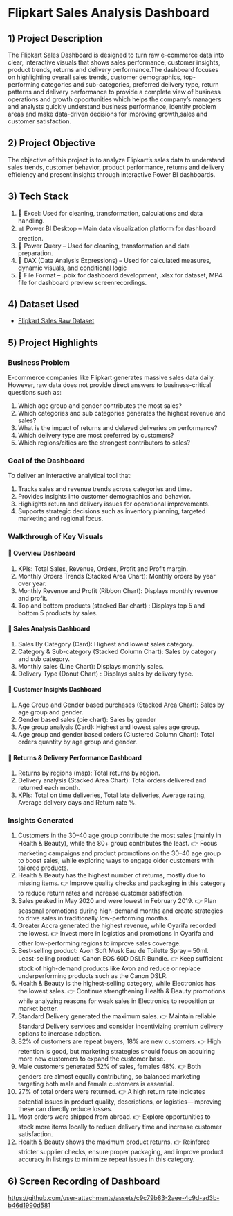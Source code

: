 # Flipkart Sales Analysis Dashboard
## 1) Project Description 
The Flipkart Sales Dashboard is designed to turn raw e-commerce data into clear, interactive visuals that shows sales performance, customer insights, product trends, returns and delivery performance.The dashboard focuses on highlighting overall sales trends, customer demographics, top-performing categories and sub-categories, preferred delivery type, return patterns and delivery performance to provide a complete view of business operations and growth opportunities which helps the company’s managers and analysts quickly understand business performance, identify problem areas and make data-driven decisions for improving growth,sales and customer satisfaction.

## 2) Project Objective 
The objective of this project is to analyze Flipkart’s sales data to understand sales trends, customer behavior, product performance, returns and delivery efficiency and present insights through interactive Power BI dashboards.

## 3) Tech Stack
1) 📁 Excel: Used for cleaning, transformation, calculations and data handling. 
2) 📊 Power BI Desktop – Main data visualization platform for dashboard creation.
3) 📂 Power Query – Used for cleaning, transformation and data preparation.
4) 🧠 DAX (Data Analysis Expressions) – Used for calculated measures, dynamic visuals, and conditional logic
5) 📁 File Format – .pbix for dashboard development, .xlsx for dataset, MP4 file for dashboard preview screenrecordings.

## 4) Dataset Used 
- <a href="https://github.com/ApoorveChauhan/Flipkart-Sales-Analysis-Dashboard/blob/main/Flipkart%20Sales%20Dataset%20(Raw%20Data).xlsx">Flipkart Sales Raw Dataset</a>

## 5) Project Highlights
### Business Problem
E-commerce companies like Flipkart generates massive sales data daily. However, raw data does not provide direct answers to business-critical questions such as:
1) Which age group and gender contributes the most sales?
2) Which categories and sub categories generates the highest revenue and sales?
3) What is the impact of returns and delayed deliveries on performance?
4) Which delivery type are most preferred by customers?
5) Which regions/cities are the strongest contributors to sales?

### Goal of the Dashboard
To deliver an interactive analytical tool that:
1) Tracks sales and revenue trends across categories and time.
2) Provides insights into customer demographics and behavior.
3) Highlights return and delivery issues for operational improvements.
4) Supports strategic decisions such as inventory planning, targeted marketing and regional focus.

### Walkthrough of Key Visuals
#### 📌 Overview Dashboard
1) KPIs: Total Sales, Revenue, Orders, Profit and Profit margin.
2) Monthly Orders Trends (Stacked Area Chart): Monthly orders by year over year.
3) Monthly Revenue and Profit (Ribbon Chart): Displays monthly revenue and profit.
4) Top and bottom products (stacked Bar chart) : Displays top 5 and bottom 5 products by sales.
#### 📌 Sales Analysis Dashboard
1) Sales By Category (Card): Highest and lowest sales category.
2) Category & Sub-category (Stacked Column Chart): Sales by category and sub category.
3) Monthly sales (Line Chart): Displays monthly sales.
4) Delivery Type (Donut Chart) : Displays sales by delivery type.
#### 📌 Customer Insights Dashboard
1) Age Group and Gender based purchases (Stacked Area Chart): Sales by age group and gender.
2) Gender based sales (pie chart): Sales by gender
3) Age group analysis (Card): Highest and lowest sales age group.
4) Age group and gender based orders (Clustered Column Chart): Total orders quantity by age group and gender.
#### 📌 Returns & Delivery Performance Dashboard
1) Returns by regions (map): Total returns by region.
2) Delivery analysis (Stacked Area Chart): Total orders delivered and returned each month.
3) KPIs: Total on time deliveries, Total late deliveries, Average rating, Average delivery days and Return rate %. 

### Insights Generated 
1) Customers in the 30–40 age group contribute the most sales (mainly in Health & Beauty), while the 80+ group contributes the least.
👉 Focus marketing campaigns and product promotions on the 30–40 age group to boost sales, while exploring ways to engage older customers with tailored products.
2) Health & Beauty has the highest number of returns, mostly due to missing items.
👉 Improve quality checks and packaging in this category to reduce return rates and increase customer satisfaction.
3) Sales peaked in May 2020 and were lowest in February 2019.
👉 Plan seasonal promotions during high-demand months and create strategies to drive sales in traditionally low-performing months.
4) Greater Accra generated the highest revenue, while Oyarifa recorded the lowest.
👉 Invest more in logistics and promotions in Oyarifa and other low-performing regions to improve sales coverage.
5) Best-selling product: Avon Soft Musk Eau de Toilette Spray – 50ml. Least-selling product: Canon EOS 60D DSLR Bundle.
👉 Keep sufficient stock of high-demand products like Avon and reduce or replace underperforming products such as the Canon DSLR.
6) Health & Beauty is the highest-selling category, while Electronics has the lowest sales.
👉 Continue strengthening Health & Beauty promotions while analyzing reasons for weak sales in Electronics to reposition or market better.
7) Standard Delivery generated the maximum sales.
👉 Maintain reliable Standard Delivery services and consider incentivizing premium delivery options to increase adoption.
8) 82% of customers are repeat buyers, 18% are new customers.
👉 High retention is good, but marketing strategies should focus on acquiring more new customers to expand the customer base.
9) Male customers generated 52% of sales, females 48%.
👉 Both genders are almost equally contributing, so balanced marketing targeting both male and female customers is essential.
10) 27% of total orders were returned.
👉 A high return rate indicates potential issues in product quality, descriptions, or logistics—improving these can directly reduce losses.
11) Most orders were shipped from abroad.
👉 Explore opportunities to stock more items locally to reduce delivery time and increase customer satisfaction.
12) Health & Beauty shows the maximum product returns.
👉 Reinforce stricter supplier checks, ensure proper packaging, and improve product accuracy in listings to minimize repeat issues in this category.

## 6) Screen Recording of Dashboard
https://github.com/user-attachments/assets/c9c79b83-2aee-4c9d-ad3b-b46d1990d581

